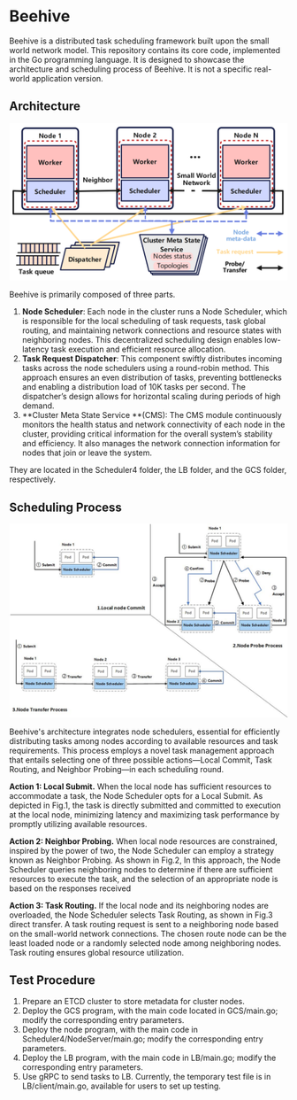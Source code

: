# Beehive

Beehive is a distributed task scheduling framework built upon the small world network model. This repository contains its core code, implemented in the Go programming language. It is designed to showcase the architecture and scheduling process of Beehive. It is not a specific real-world application version.

## Architecture

![Beehive Architecture](https://github.com/Trump-last/Beehive/blob/46623531056551ed9d905e47c4b5e4ddf4ee9abd/Screenshots/architecture.png)

Beehive is primarily composed of three parts.

1. **Node Scheduler**: Each node in the cluster runs a Node Scheduler, which is responsible for the local scheduling of task requests, task global routing, and maintaining network connections and resource states with neighboring nodes. This decentralized scheduling design enables low-latency task execution and efficient resource allocation.
2. **Task Request Dispatcher**: This component swiftly distributes incoming tasks across the node schedulers using a round-robin method. This approach ensures an even distribution of tasks, preventing bottlenecks and enabling a distribution load of 10K tasks per second. The dispatcher’s design allows for horizontal scaling during periods of high demand.
3. **Cluster Meta State Service **(CMS): The CMS module continuously monitors the health status and network connectivity of each node in the cluster, providing critical information for the overall system’s stability and efficiency. It also manages the network connection information for nodes that join or leave the system.

They are located in the Scheduler4 folder, the LB folder, and the GCS folder, respectively.



## Scheduling Process

![Scheduling Process](https://github.com/Trump-last/Beehive/blob/46623531056551ed9d905e47c4b5e4ddf4ee9abd/Screenshots/taskflower.jpg)

Beehive's architecture integrates node schedulers, essential for efficiently distributing tasks among nodes according to available resources and task requirements. This process employs a novel task management approach that entails selecting one of three possible actions—Local Commit, Task Routing, and Neighbor Probing—in each scheduling round.

**Action 1: Local Submit.** When the local node has sufficient resources to accommodate a task, the Node Scheduler opts for a Local Submit. As depicted in Fig.1, the task is directly submitted and committed to execution at the local node, minimizing latency and maximizing task performance by promptly utilizing available resources.

**Action 2: Neighbor Probing.** When local node resources are constrained, inspired by the power of two, the Node Scheduler can employ a strategy known as Neighbor Probing. As shown in Fig.2, In this approach, the Node Scheduler queries neighboring nodes to determine if there are sufficient resources to execute the task, and the selection of an appropriate node is based on the responses received

**Action 3: Task Routing.** If the local node and its neighboring nodes are overloaded, the Node Scheduler selects Task Routing, as shown in Fig.3 direct transfer. A task routing request is sent to a neighboring node based on the small-world network connections. The chosen route node can be the least loaded node or a randomly selected node among neighboring nodes. Task routing ensures global resource utilization. 

## Test Procedure

1. Prepare an ETCD cluster to store metadata for cluster nodes.
2. Deploy the GCS program, with the main code located in GCS/main.go; modify the corresponding entry parameters.
3. Deploy the node program, with the main code in Scheduler4/NodeServer/main.go; modify the corresponding entry parameters.
4. Deploy the LB program, with the main code in LB/main.go; modify the corresponding entry parameters.
5. Use gRPC to send tasks to LB. Currently, the temporary test file is in LB/client/main.go, available for users to set up testing.
